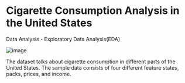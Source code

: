 # Cigarette Consumption Analysis in the United States
Data Analysis - Exploratory Data Analysis(EDA)

![image](https://github.com/23raksh/Cigarette-Consumption-Rate-Analysis-in-United-States-using-Python/assets/98457926/8d5b93b0-dc02-4156-94ec-af2cad23cd82)

The dataset talks about cigarette consumption in different parts of the United States. The sample data consists of four different feature states, packs, prices, and income. 
